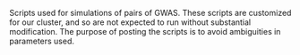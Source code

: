 Scripts used for simulations of pairs of GWAS. 
These scripts are customized for our cluster, and so are not expected to run without substantial modification. 
The purpose of posting the scripts is to avoid ambiguities in parameters used.
